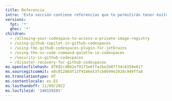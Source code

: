 ```yaml
---
title: Referencia
intro: 'Esta sección contiene referencias que te permitirán tener éxito con {% data variables.product.prodname_github_codespaces %}.'
versions:
  fpt: '*'
  ghec: '*'
children:
  - /allowing-your-codespace-to-access-a-private-image-registry
  - /using-github-copilot-in-github-codespaces
  - /using-the-github-codespaces-plugin-for-jetbrains
  - /using-the-vs-code-command-palette-in-codespaces
  - /security-in-github-codespaces
  - /disaster-recovery-for-github-codespaces
ms.openlocfilehash: 87692cd862e791f3e6ffa2be2b07f34c6158e617
ms.sourcegitcommit: e8c012864f13f9146e53fcb0699e2928c949ffa8
ms.translationtype: HT
ms.contentlocale: es-ES
ms.lasthandoff: 11/09/2022
ms.locfileid: '148159201'
---
```


